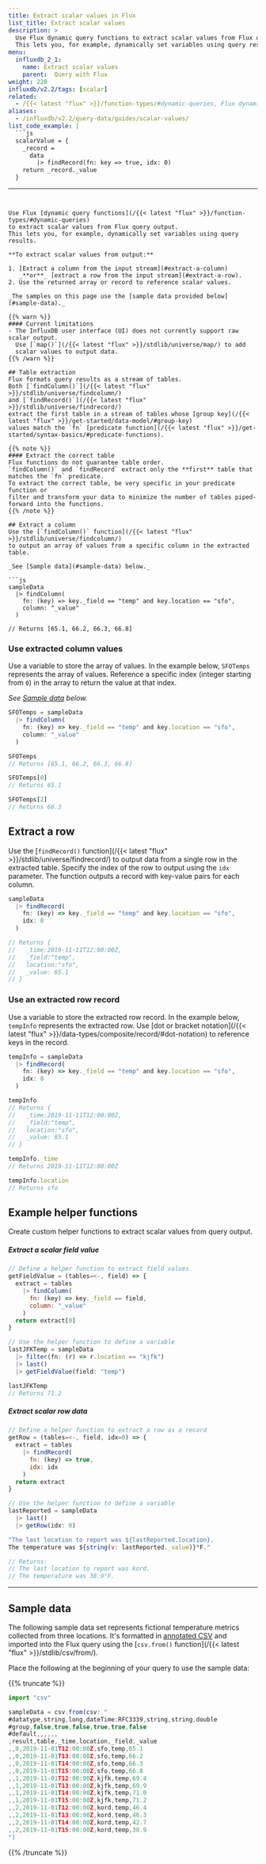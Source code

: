 ```yaml
---
title: Extract scalar values in Flux
list_title: Extract scalar values
description: >
  Use Flux dynamic query functions to extract scalar values from Flux query output.
  This lets you, for example, dynamically set variables using query results.
menu:
  influxdb_2_1:
    name: Extract scalar values
    parent:  Query with Flux
weight: 220
influxdb/v2.2/tags: [scalar]
related:
  - /{{< latest "flux" >}}/function-types/#dynamic-queries, Flux dynamic query functions
aliases:
  - /influxdb/v2.2/query-data/guides/scalar-values/
list_code_example: |
  ```js
  scalarValue = {
    _record =
      data
        |> findRecord(fn: key => true, idx: 0)
    return _record._value
  }
  ```
---
```


Use Flux [dynamic query functions](/{{< latest "flux" >}}/function-types/#dynamic-queries)
to extract scalar values from Flux query output.
This lets you, for example, dynamically set variables using query results.

**To extract scalar values from output:**

1. [Extract a column from the input stream](#extract-a-column)
   _**or**_ [extract a row from the input stream](#extract-a-row).
2. Use the returned array or record to reference scalar values.

_The samples on this page use the [sample data provided below](#sample-data)._

{{% warn %}}
#### Current limitations
- The InfluxDB user interface (UI) does not currently support raw scalar output.
  Use [`map()`](/{{< latest "flux" >}}/stdlib/universe/map/) to add
  scalar values to output data.
{{% /warn %}}

## Table extraction
Flux formats query results as a stream of tables.
Both [`findColumn()`](/{{< latest "flux" >}}/stdlib/universe/findcolumn/)
and [`findRecord()`](/{{< latest "flux" >}}/stdlib/universe/findrecord/)
extract the first table in a stream of tables whose [group key](/{{< latest "flux" >}}/get-started/data-model/#group-key)
values match the `fn` [predicate function](/{{< latest "flux" >}}/get-started/syntax-basics/#predicate-functions).

{{% note %}}
#### Extract the correct table
Flux functions do not guarantee table order.
`findColumn()` and `findRecord` extract only the **first** table that matches the `fn` predicate.
To extract the correct table, be very specific in your predicate function or
filter and transform your data to minimize the number of tables piped-forward into the functions.
{{% /note %}}

## Extract a column
Use the [`findColumn()` function](/{{< latest "flux" >}}/stdlib/universe/findcolumn/)
to output an array of values from a specific column in the extracted table.

_See [Sample data](#sample-data) below._

```js
sampleData
  |> findColumn(
    fn: (key) => key._field == "temp" and key.location == "sfo",
    column: "_value"
  )

// Returns [65.1, 66.2, 66.3, 66.8]
```

### Use extracted column values
Use a variable to store the array of values.
In the example below, `SFOTemps` represents the array of values.
Reference a specific index (integer starting from `0`) in the array to return the
value at that index.

_See [Sample data](#sample-data) below._

```js
SFOTemps = sampleData
  |> findColumn(
    fn: (key) => key._field == "temp" and key.location == "sfo",
    column: "_value"
  )

SFOTemps
// Returns [65.1, 66.2, 66.3, 66.8]

SFOTemps[0]
// Returns 65.1

SFOTemps[2]
// Returns 66.3
```

## Extract a row
Use the [`findRecord()` function](/{{< latest "flux" >}}/stdlib/universe/findrecord/)
to output data from a single row in the extracted table.
Specify the index of the row to output using the `idx` parameter.
The function outputs a record with key-value pairs for each column.

```js
sampleData
  |> findRecord(
    fn: (key) => key._field == "temp" and key.location == "sfo",
    idx: 0
  )

// Returns {
//   _time:2019-11-11T12:00:00Z,
//   _field:"temp",
//   location:"sfo",
//   _value: 65.1
// }
```

### Use an extracted row record
Use a variable to store the extracted row record.
In the example below, `tempInfo` represents the extracted row.
Use [dot or bracket notation](/{{< latest "flux" >}}/data-types/composite/record/#dot-notation)
to reference keys in the record.

```js
tempInfo = sampleData
  |> findRecord(
    fn: (key) => key._field == "temp" and key.location == "sfo",
    idx: 0
  )

tempInfo
// Returns {
//   _time:2019-11-11T12:00:00Z,
//   _field:"temp",
//   location:"sfo",
//   _value: 65.1
// }

tempInfo._time
// Returns 2019-11-11T12:00:00Z

tempInfo.location
// Returns sfo
```

## Example helper functions
Create custom helper functions to extract scalar values from query output.

##### Extract a scalar field value
```js
// Define a helper function to extract field values
getFieldValue = (tables=<-, field) => {
  extract = tables
    |> findColumn(
      fn: (key) => key._field == field,
      column: "_value"
    )
  return extract[0]
}

// Use the helper function to define a variable
lastJFKTemp = sampleData
  |> filter(fn: (r) => r.location == "kjfk")
  |> last()
  |> getFieldValue(field: "temp")

lastJFKTemp
// Returns 71.2
```

##### Extract scalar row data
```js
// Define a helper function to extract a row as a record
getRow = (tables=<-, field, idx=0) => {
  extract = tables
    |> findRecord(
      fn: (key) => true,
      idx: idx
    )
  return extract
}

// Use the helper function to define a variable
lastReported = sampleData
  |> last()
  |> getRow(idx: 0)

"The last location to report was ${lastReported.location}.
The temperature was ${string(v: lastReported._value)}°F."

// Returns:
// The last location to report was kord.
// The temperature was 38.9°F.
```

---

## Sample data

The following sample data set represents fictional temperature metrics collected
from three locations.
It's formatted in [annotated CSV](/influxdb/v2.2/reference/syntax/annotated-csv/) and imported
into the Flux query using the [`csv.from()` function](/{{< latest "flux" >}}/stdlib/csv/from/).

Place the following at the beginning of your query to use the sample data:

{{% truncate %}}
```js
import "csv"

sampleData = csv.from(csv: "
#datatype,string,long,dateTime:RFC3339,string,string,double
#group,false,true,false,true,true,false
#default,,,,,,
,result,table,_time,location,_field,_value
,,0,2019-11-01T12:00:00Z,sfo,temp,65.1
,,0,2019-11-01T13:00:00Z,sfo,temp,66.2
,,0,2019-11-01T14:00:00Z,sfo,temp,66.3
,,0,2019-11-01T15:00:00Z,sfo,temp,66.8
,,1,2019-11-01T12:00:00Z,kjfk,temp,69.4
,,1,2019-11-01T13:00:00Z,kjfk,temp,69.9
,,1,2019-11-01T14:00:00Z,kjfk,temp,71.0
,,1,2019-11-01T15:00:00Z,kjfk,temp,71.2
,,2,2019-11-01T12:00:00Z,kord,temp,46.4
,,2,2019-11-01T13:00:00Z,kord,temp,46.3
,,2,2019-11-01T14:00:00Z,kord,temp,42.7
,,2,2019-11-01T15:00:00Z,kord,temp,38.9
")
```
{{% /truncate %}}
